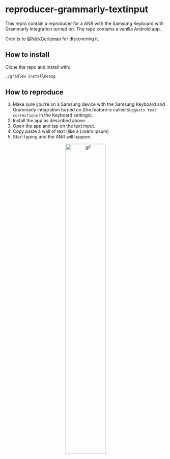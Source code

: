 # reproducer-grammarly-textinput

This repro contain a reproducer for a ANR with the Samsung Keyboard with Grammarly integration turned on.
The repo contains a vanilla Android app.

Credits to [@NickGerleman](https://github.com/NickGerleman) for discovering it.

## How to install

Clone the repo and install with:

```bash
./gradlew installDebug
```

## How to reproduce

1. Make sure you're on a Samsung device with the Samsung Keyboard and Grammarly integration turned on (the feature is called `Suggests text corrections` in the Keyboard settings).
2. Install the app as described above.
3. Open the app and tap on the text input.
4. Copy paste a wall of text (like a Lorem Ipsum)
5. Start typing and the ANR will happen.

<p align="center">
  <img src="assets/reproducervideo.gif" alt="gif" width="50%"/>
</p>
